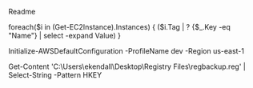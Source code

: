 Readme

foreach($i in (Get-EC2Instance).Instances) { ($i.Tag | ? {$_.Key -eq "Name"} | select -expand Value) }

 Initialize-AWSDefaultConfiguration -ProfileName dev -Region us-east-1
 
  Get-Content 'C:\Users\ekendall\Desktop\Registry Files\regbackup.reg' | Select-String -Pattern HKEY
